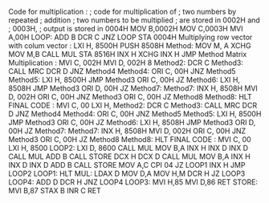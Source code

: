 Code for multiplication :
; code for multiplication of
; two numbers by repeated
; addition
; two numbers to be multiplied
; are stored in 0002H and
; 0003H, ; output is stored in 0004H
MOV B,0002H
MOV C,0003H
MVI A,00H
LOOP: ADD B DCR C
JNZ LOOP
STA 0004H
Multiplying row vector with
colum vector :
LXI H, 8500H
PUSH 8508H
Method: MOV M, A
XCHG
MOV M,B
CALL MUL
STA 8516H
INX H
XCHG
INX H
JMP Method
Matrix Multiplication :
MVI C, 002H
MVI D, 002H
8
Method2: DCR C
Method3: CALL MRC
DCR D
JNZ Method4
Method4: ORI C, 00H
JNZ Method5
Method5: LXI H, 8500H
JMP Method3
ORI C, 00H JZ
Method6: LXI H, 8508H
JMP Method3
ORI D, 00H
JZ Method7:
Method7: INX H, 8508H
MVI D, 002H ORI C, 00H
JNZ Method3
ORI C, 00H JZ Method8
Method8: HLT
FINAL CODE :
MVI C, 00
LXI H,
Method2: DCR C
Method3: CALL MRC
DCR D
JNZ Method4
Method4: ORI C, 00H
JNZ Method5
Method5: LXI H, 8500H
JMP Method3
ORI C, 00H JZ
Method6: LXI H, 8508H
JMP Method3
ORI D, 00H
JZ Method7:
Method7: INX H, 8508H
MVI D, 002H ORI C, 00H
JNZ Method3
ORI C, 00H JZ Method8
Method8: HLT
FINAL CODE :
MVI C, 00
LXI H, 8500
LOOP2: LXI D, 8600
CALL MUL
MOV B,A
INX H
INX D
INX D
CALL MUL
ADD B
CALL STORE
DCX H
DCX D
CALL MUL
MOV B,A
INX H
INX D
INX D
ADD B
CALL STORE
MOV A,C
CPI 04
JZ LOOP1
INX H
JMP LOOP2
LOOP1: HLT
MUL: LDAX D
MOV D,A
MOV H,M
DCR H
JZ LOOP3
LOOP4: ADD D
DCR H
JNZ LOOP4
LOOP3: MVI H,85
MVI D,86
RET
STORE: MVI B,87
STAX B INR C
RET
